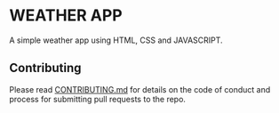 # WEATHER APP
A simple weather app using HTML, CSS and JAVASCRIPT.

## Contributing
Please read [CONTRIBUTING.md](https://github.com/shivam-0510/weather-app/master/CONTRIBUTING.md) for details on the code of conduct and process for submitting pull requests to the repo.
